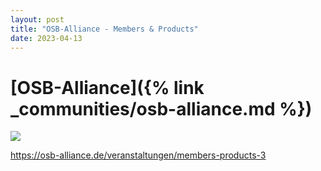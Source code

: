 ```yaml
---
layout: post
title: "OSB-Alliance - Members & Products"
date: 2023-04-13
---
```


# [OSB-Alliance]({% link _communities/osb-alliance.md %})

![](https://osb-alliance.de/wp-content/uploads/2021/06/Members-Products-948x648-1-474x324@2x.png)

https://osb-alliance.de/veranstaltungen/members-products-3
